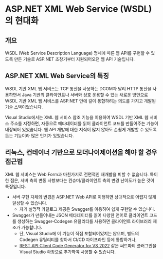 # ASP.NET XML Web Service (WSDL)의 현대화

## 개요

WSDL (Web Service Description Language) 명세에 따른 웹 API를 구현할 수 있도록 만든 기술로 ASP.NET 초창기부터 지원되어오던 웹 API 기술입니다.

## ASP.NET XML Web Service의 특징

WSDL 기반 XML 웹 서비스는 TCP 통신을 사용하는 DCOM과 달리 HTTP 통신을 사용하면서 Java 기반의 클라이언트나 서버와 상호 운용할 수 있는 새로운 방안으로 WSDL 기반 XML 웹 서비스를 ASP.NET 안에 깊이 통합하려는 의도를 가지고 개발된 기술 스택이었습니다.

Visual Studio에서는 XML 웹 서비스 참조 기능을 이용하여 WSDL 기반 XML 웹 서비스 주소를 지정하면, 자동으로 메타데이터를 읽어 클라이언트 코드를 만들어주는 기능이 내장되어 있었습니다. 웹 API 개발에 대한 지식이 많지 않아도 손쉽게 개발할 수 있도록 돕는 기능이라 많은 인기가 있었습니다.

## 리눅스, 컨테이너 기반으로 모더나이제이션을 해야 할 경우 접근법

XML 웹 서비스는 Web Form과 마찬가지로 전면적인 재개발을 피할 수 없습니다. 특이한 점은, 서버 측의 변동 사항보다는 컨슈머/클라이언트 측의 변경 난이도가 높은 것이 특징입니다.

- 서버 구현 자체의 변경은 ASP.NET Web API로 이행하면 상대적으로 어렵지 않게 달성할 수 있습니다.
  - 자기 설명적 카탈로그 제공은 Swagger를 이용하여 쉽게 구현할 수 있습니다.
- Swagger가 만들어내는 JSON 메타데이터를 읽어 다양한 언어로 클라이언트 코드를 생성하는 Swagger-Codegen 유틸리티를 사용하면 클라이언트 라이브러리 제조가 가능합니다.
  - 단, Visual Studio에 이 기능이 직접 포함되어있지는 않으며, 별도의 Codegen 유틸리티를 찾아서 CI/CD 파이프라인 등에 통합하거나,
  - [REST API Client Code Generator for VS 2022](https://marketplace.visualstudio.com/items?itemName=ChristianResmaHelle.ApiClientCodeGenerator2022) 같은 써드파티 플러그인을 Visual Studio 확장으로 추가하여 사용할 수 있습니다.
